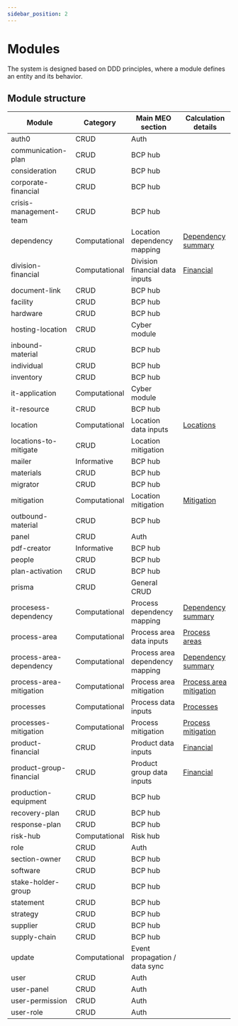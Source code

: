 ```yaml
---
sidebar_position: 2
---
```



# Modules

The system is designed based on DDD principles, where a module defines an entity and its behavior. 

## Module structure

| Module                  | Category      | Main MEO section                | Calculation details                                                                                                                    |
| ----------------------- | ------------- | ------------------------------- | -------------------------------------------------------------------------------------------------------------------------------------- |
| auth0                   | CRUD          | Auth                            |                                                                                                                                        |
| communication-plan      | CRUD          | BCP hub                         |                                                                                                                                        |
| consideration           | CRUD          | BCP hub                         |                                                                                                                                        |
| corporate-financial     | CRUD          | BCP hub                         |                                                                                                                                        |
| crisis-management-team  | CRUD          | BCP hub                         |                                                                                                                                        |
| dependency              | Computational | Location dependency mapping     | [Dependency summary](https://docs.google.com/spreadsheets/d/1ORAhk6oRgwZRfJDXoinDh0bAdkJi-_nT/edit?gid=582580791#gid=582580791)        |
| division-financial      | Computational | Division financial data inputs  | [Financial](https://docs.google.com/spreadsheets/d/1ORAhk6oRgwZRfJDXoinDh0bAdkJi-_nT/edit?gid=551706578#gid=551706578)                 |
| document-link           | CRUD          | BCP hub                         |                                                                                                                                        |
| facility                | CRUD          | BCP hub                         |                                                                                                                                        |
| hardware                | CRUD          | BCP hub                         |                                                                                                                                        |
| hosting-location        | CRUD          | Cyber module                    |                                                                                                                                        |
| inbound-material        | CRUD          | BCP hub                         |                                                                                                                                        |
| individual              | CRUD          | BCP hub                         |                                                                                                                                        |
| inventory               | CRUD          | BCP hub                         |                                                                                                                                        |
| it-application          | Computational | Cyber module                    |                                                                                                                                        |
| it-resource             | CRUD          | BCP hub                         |                                                                                                                                        |
| location                | Computational | Location data inputs            | [Locations](https://docs.google.com/spreadsheets/d/1ORAhk6oRgwZRfJDXoinDh0bAdkJi-_nT/edit?gid=898550776#gid=898550776)                 |
| locations-to-mitigate   | CRUD          | Location mitigation             |                                                                                                                                        |
| mailer                  | Informative   | BCP hub                         |                                                                                                                                        |
| materials               | CRUD          | BCP hub                         |                                                                                                                                        |
| migrator                | CRUD          | BCP hub                         |                                                                                                                                        |
| mitigation              | Computational | Location mitigation             | [Mitigation](https://docs.google.com/spreadsheets/d/1ORAhk6oRgwZRfJDXoinDh0bAdkJi-_nT/edit?gid=2009282312#gid=2009282312)              |
| outbound-material       | CRUD          | BCP hub                         |                                                                                                                                        |
| panel                   | CRUD          | Auth                            |                                                                                                                                        |
| pdf-creator             | Informative   | BCP hub                         |                                                                                                                                        |
| people                  | CRUD          | BCP hub                         |                                                                                                                                        |
| plan-activation         | CRUD          | BCP hub                         |                                                                                                                                        |
| prisma                  | CRUD          | General CRUD                    |                                                                                                                                        |
| procesess-dependency    | Computational | Process dependency mapping      | [Dependency summary](https://docs.google.com/spreadsheets/d/1ORAhk6oRgwZRfJDXoinDh0bAdkJi-_nT/edit?gid=798134476#gid=798134476)        |
| process-area            | Computational | Process area data inputs        | [Process areas](https://docs.google.com/spreadsheets/d/1ORAhk6oRgwZRfJDXoinDh0bAdkJi-_nT/edit?gid=1252880254#gid=1252880254)           |
| process-area-dependency | Computational | Process area dependency mapping | [Dependency summary](https://docs.google.com/spreadsheets/d/1ORAhk6oRgwZRfJDXoinDh0bAdkJi-_nT/edit?gid=798134476#gid=798134476)        |
| process-area-mitigation | Computational | Process area mitigation         | [Process area mitigation](https://docs.google.com/spreadsheets/d/1ORAhk6oRgwZRfJDXoinDh0bAdkJi-_nT/edit?gid=1016637541#gid=1016637541) |
| processes               | Computational | Process data inputs             | [Processes](https://docs.google.com/spreadsheets/d/1ORAhk6oRgwZRfJDXoinDh0bAdkJi-_nT/edit?gid=1252880254#gid=1252880254)               |
| processes-mitigation    | Computational | Process mitigation              | [Process mitigation](https://docs.google.com/spreadsheets/d/1ORAhk6oRgwZRfJDXoinDh0bAdkJi-_nT/edit?gid=1016637541#gid=1016637541)      |
| product-financial       | CRUD          | Product data inputs             | [Financial](https://docs.google.com/spreadsheets/d/1ORAhk6oRgwZRfJDXoinDh0bAdkJi-_nT/edit?gid=551706578#gid=551706578)                 |
| product-group-financial | CRUD          | Product group data inputs       | [Financial](https://docs.google.com/spreadsheets/d/1ORAhk6oRgwZRfJDXoinDh0bAdkJi-_nT/edit?gid=551706578#gid=551706578)                 |
| production-equipment    | CRUD          | BCP hub                         |                                                                                                                                        |
| recovery-plan           | CRUD          | BCP hub                         |                                                                                                                                        |
| response-plan           | CRUD          | BCP hub                         |                                                                                                                                        |
| risk-hub                | Computational | Risk hub                        |                                                                                                                                        |
| role                    | CRUD          | Auth                            |                                                                                                                                        |
| section-owner           | CRUD          | BCP hub                         |                                                                                                                                        |
| software                | CRUD          | BCP hub                         |                                                                                                                                        |
| stake-holder-group      | CRUD          | BCP hub                         |                                                                                                                                        |
| statement               | CRUD          | BCP hub                         |                                                                                                                                        |
| strategy                | CRUD          | BCP hub                         |                                                                                                                                        |
| supplier                | CRUD          | BCP hub                         |                                                                                                                                        |
| supply-chain            | CRUD          | BCP hub                         |                                                                                                                                        |
| update                  | Computational | Event propagation / data sync   |                                                                                                                                        |
| user                    | CRUD          | Auth                            |                                                                                                                                        |
| user-panel              | CRUD          | Auth                            |                                                                                                                                        |
| user-permission         | CRUD          | Auth                            |                                                                                                                                        |
| user-role               | CRUD          | Auth                            |                                                                                                                                        |

